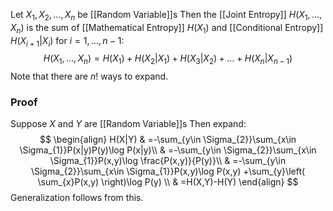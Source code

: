 Let $X_{1},X_{2},\dots,X_{n}$ be [[Random Variable]]s
Then the [[Joint Entropy]] $H(X_{1},\dots,X_{n})$ 
is the sum of [[Mathematical Entropy]] $H(X_{1})$ 
and [[Conditional Entropy]] $H(X_{i+1}|X_{i})$ for $i=1,\dots,n-1$:
$$
H(X_{1},\dots,X_{n}) = H(X_{1}) + H(X_{2}|X_{1}) + H(X_{3}|X_{2}) + \dots + H(X_{n}|X_{n-1})
$$
Note that there are $n!$ ways to expand.

### Proof
Suppose $X$ and $Y$ are [[Random Variable]]s
Then expand:
$$
\begin{align}
H(X|Y) & =-\sum_{y\in \Sigma_{2}}\sum_{x\in \Sigma_{1}}P(x|y)P(y)\log P(x|y)\\
 & =-\sum_{y\in \Sigma_{2}}\sum_{x\in \Sigma_{1}}P(x,y)\log \frac{P(x,y)}{P(y)}\\
 & =-\sum_{y\in \Sigma_{2}}\sum_{x\in \Sigma_{1}}P(x,y)\log P(x,y) +\sum_{y}\left( \sum_{x}P(x,y) \right)\log P(y) \\
 & =H(X,Y)-H(Y)
\end{align}
$$
Generalization follows from this.